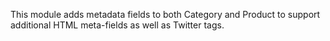 This module adds metadata fields to both Category and Product to support additional HTML meta-fields as well as Twitter tags.
